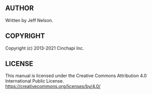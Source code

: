 ## AUTHOR
Written by Jeff Nelson.

## COPYRIGHT
Copyright (c) 2013-2021 Cinchapi Inc.

## LICENSE
This manual is licensed under the Creative Commons Attribution 4.0 International Public License. <br />
https://creativecommons.org/licenses/by/4.0/

